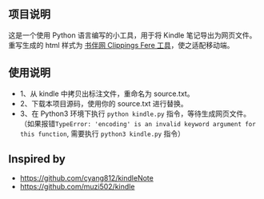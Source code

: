 ## 项目说明

这是一个使用 Python 语言编写的小工具，用于将 Kindle 笔记导出为网页文件。重写生成的 html 样式为 [书伴网 Clippings Fere 工具](https://bookfere.com/tools#ClippingsFere)，使之适配移动端。

## 使用说明
- 1、从 kindle 中拷贝出标注文件，重命名为 source.txt。
- 2、下载本项目源码，使用你的 source.txt 进行替换。
- 3、在 Python3 环境下执行 `python kindle.py` 指令，等待生成网页文件。
（如果报错`TypeError: 'encoding' is an invalid keyword argument for this function`, 需要执行 `python3 kindle.py` 指令）

## Inspired by

- <https://github.com/cyang812/kindleNote>
- <https://github.com/muzi502/kindle>

